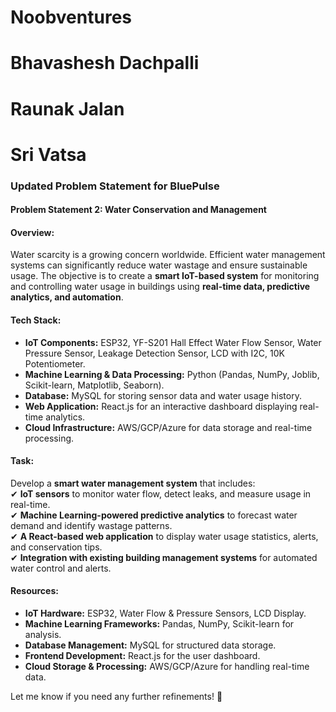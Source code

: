 # Noobventures
# Bhavashesh Dachpalli
# Raunak Jalan
# Sri Vatsa

### **Updated Problem Statement for BluePulse**  

#### **Problem Statement 2: Water Conservation and Management**  
#### **Overview:**  
Water scarcity is a growing concern worldwide. Efficient water management systems can significantly reduce water wastage and ensure sustainable usage. The objective is to create a **smart IoT-based system** for monitoring and controlling water usage in buildings using **real-time data, predictive analytics, and automation**.  

#### **Tech Stack:**  
- **IoT Components:** ESP32, YF-S201 Hall Effect Water Flow Sensor, Water Pressure Sensor, Leakage Detection Sensor, LCD with I2C, 10K Potentiometer.  
- **Machine Learning & Data Processing:** Python (Pandas, NumPy, Joblib, Scikit-learn, Matplotlib, Seaborn).  
- **Database:** MySQL for storing sensor data and water usage history.  
- **Web Application:** React.js for an interactive dashboard displaying real-time analytics.  
- **Cloud Infrastructure:** AWS/GCP/Azure for data storage and real-time processing.  

#### **Task:**  
Develop a **smart water management system** that includes:  
✔ **IoT sensors** to monitor water flow, detect leaks, and measure usage in real-time.  
✔ **Machine Learning-powered predictive analytics** to forecast water demand and identify wastage patterns.  
✔ **A React-based web application** to display water usage statistics, alerts, and conservation tips.  
✔ **Integration with existing building management systems** for automated water control and alerts.  

#### **Resources:**  
- **IoT Hardware:** ESP32, Water Flow & Pressure Sensors, LCD Display.  
- **Machine Learning Frameworks:** Pandas, NumPy, Scikit-learn for analysis.  
- **Database Management:** MySQL for structured data storage.  
- **Frontend Development:** React.js for the user dashboard.  
- **Cloud Storage & Processing:** AWS/GCP/Azure for handling real-time data.  

Let me know if you need any further refinements! 🚀
